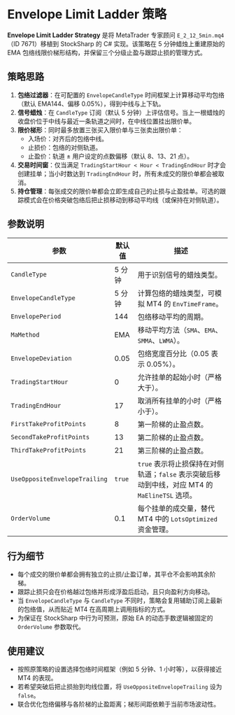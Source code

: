 # Envelope Limit Ladder 策略

**Envelope Limit Ladder Strategy** 是将 MetaTrader 专家顾问 `E_2_12_5min.mq4`（ID 7671）移植到 StockSharp 的 C# 实现。该策略在 5 分钟蜡烛上重建原始的 EMA 包络线限价梯形结构，并保留三个分级止盈与跟踪止损的管理方式。

## 策略思路

1. **包络过滤器**：在可配置的 `EnvelopeCandleType` 时间框架上计算移动平均包络（默认 EMA144、偏移 0.05%），得到中线与上下轨。
2. **信号蜡烛**：在 `CandleType` 订阅（默认 5 分钟）上评估信号。当上一根蜡烛的收盘价位于中线与最近一条轨道之间时，在中线位置挂出限价单。
3. **限价梯形**：同时最多放置三张买入限价单与三张卖出限价单：
   - 入场价：对齐后的包络中线。
   - 止损价：包络的对侧轨道。
   - 止盈价：轨道 ± 用户设定的点数偏移（默认 8、13、21 点）。
4. **交易时间窗**：仅当满足 `TradingStartHour < Hour < TradingEndHour` 时才会创建挂单；当小时数达到 `TradingEndHour` 时，所有未成交的限价单都会被取消。
5. **持仓管理**：每张成交的限价单都会立即生成自己的止损与止盈挂单。可选的跟踪模式会在价格突破包络后把止损移动到移动平均线（或保持在对侧轨道）。

## 参数说明

| 参数 | 默认值 | 描述 |
|------|--------|------|
| `CandleType` | 5 分钟 | 用于识别信号的蜡烛类型。 |
| `EnvelopeCandleType` | 5 分钟 | 计算包络的蜡烛类型，可模拟 MT4 的 `EnvTimeFrame`。 |
| `EnvelopePeriod` | 144 | 包络移动平均的周期。 |
| `MaMethod` | EMA | 移动平均方法（`SMA`、`EMA`、`SMMA`、`LWMA`）。 |
| `EnvelopeDeviation` | 0.05 | 包络宽度百分比（0.05 表示 0.05%）。 |
| `TradingStartHour` | 0 | 允许挂单的起始小时（严格大于）。 |
| `TradingEndHour` | 17 | 取消所有挂单的小时（严格小于）。 |
| `FirstTakeProfitPoints` | 8 | 第一阶梯的止盈点数。 |
| `SecondTakeProfitPoints` | 13 | 第二阶梯的止盈点数。 |
| `ThirdTakeProfitPoints` | 21 | 第三阶梯的止盈点数。 |
| `UseOppositeEnvelopeTrailing` | `true` | `true` 表示将止损保持在对侧轨道；`false` 表示突破后移动到中线，对应 MT4 的 `MaElineTSL` 选项。 |
| `OrderVolume` | 0.1 | 每个挂单的成交量，替代 MT4 中的 `LotsOptimized` 资金管理。 |

## 行为细节

- 每个成交的限价单都会拥有独立的止损/止盈订单，其平仓不会影响其余阶梯。
- 跟踪止损只会在价格越过包络并形成浮盈后启动，且只向盈利方向移动。
- 当 `EnvelopeCandleType` 与 `CandleType` 不同时，策略会复用辅助订阅上最新的包络值，从而贴近 MT4 在高周期上调用指标的方式。
- 为保证在 StockSharp 中行为可预测，原始 EA 的动态手数逻辑被固定的 `OrderVolume` 参数取代。

## 使用建议

- 按照原策略的设置选择包络时间框架（例如 5 分钟、1 小时等），以获得接近 MT4 的表现。
- 若希望突破后把止损抬到均线位置，将 `UseOppositeEnvelopeTrailing` 设为 `false`。
- 联合优化包络偏移与各阶梯的止盈距离；梯形间距依赖于当前市场波动性。
